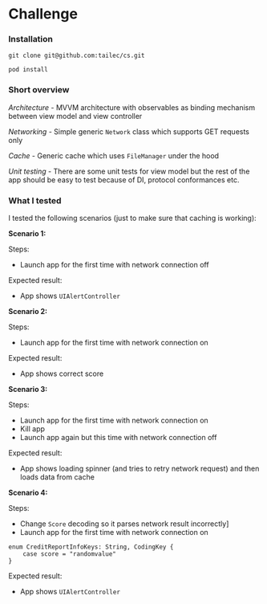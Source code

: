 # Challenge

### Installation
`git clone git@github.com:tailec/cs.git`

`pod install`


### Short overview
*Architecture* - MVVM architecture with observables as binding mechanism
between view model and view controller

*Networking* - Simple generic `Network` class which supports GET requests only

*Cache* - Generic cache which uses `FileManager` under the hood

*Unit testing* - There are some unit tests for view model but the rest of the app should be easy to test because of DI, protocol conformances etc.

### What I tested
I tested the following scenarios (just to make sure that caching is working):

**Scenario 1:**

Steps:
- Launch app for the first time with network connection off

Expected result:
- App shows `UIAlertController`


**Scenario 2:**

Steps:
- Launch app for the first time with network connection on

Expected result:
- App shows correct score


**Scenario 3:**

Steps:
- Launch app for the first time with network connection on
- Kill app
- Launch app again but this time with network connection off

Expected result:
- App shows loading spinner (and tries to retry network request) and then loads data from cache


**Scenario 4:**

Steps:
- Change `Score` decoding so it parses network result incorrectly]
- Launch app for the first time with network connection on

```
enum CreditReportInfoKeys: String, CodingKey {
    case score = "randomvalue"
}
```

Expected result:
- App shows `UIAlertController`
